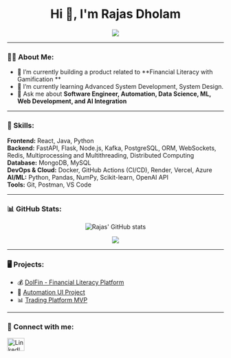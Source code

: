<h1 align="center">Hi 👋, I'm Rajas Dholam</h1>

<p align="center">
  <a href="https://www.linkedin.com/in/YOUR-LINKEDIN-URL" target="_blank">
    <img src="https://img.shields.io/badge/LinkedIn-0077B5?style=for-the-badge&logo=linkedin&logoColor=white" />
  </a>
</p>

---

### 👨‍💻 About Me:
- 🔭 I’m currently building a product related to **Financial Literacy with Gamification **  
- 🌱 I’m currently learning Advanced System Development, System Design.
- 💬 Ask me about **Software Engineer, Automation, Data Science, ML, Web Development, and AI Integration**  


---

### 🧠 Skills:

**Frontend:** React, Java, Python  
**Backend:** FastAPI, Flask, Node.js, Kafka, PostgreSQL, ORM, WebSockets, Redis, Multiprocessing and Multithreading, Distributed Computing  
**Database:** MongoDB, MySQL  
**DevOps & Cloud:** Docker, GitHub Actions (CI/CD), Render, Vercel, Azure  
**AI/ML:** Python, Pandas, NumPy, Scikit-learn, OpenAI API  
**Tools:** Git, Postman, VS Code  

---

### 📊 GitHub Stats:
<p align="center">
  <img src="https://github-readme-stats.vercel.app/api?username=rajasdholam20&show_icons=true&theme=tokyonight" alt="Rajas' GitHub stats" />
</p>

<p align="center">
  <img src="https://github-readme-streak-stats.herokuapp.com/?user=rajasdholam20&theme=tokyonight" />
</p>

---

### 🖥️ Projects:
- 💰 [DolFin - Financial Literacy Platform](https://github.com/rajasdholam20/DolFin)
- 💬 [Automation UI Project](https://github.com/rajasdholam20/GRP-Automation)
- 📊 [Trading Platform MVP](https://github.com/rajasdholam20/trading-platform)

---

### 🤝 Connect with me:
<p align="left">
<a href="https://www.linkedin.com/feed/" target="_blank">
  <img align="center" src="https://cdn.jsdelivr.net/npm/simple-icons@v3/icons/linkedin.svg" alt="LinkedIn" height="30" width="40" />
</a>
</p>

